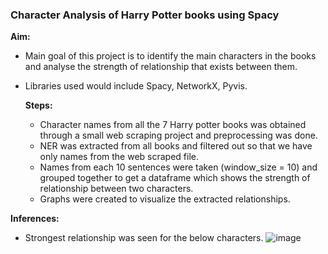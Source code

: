 ### Character Analysis of Harry Potter books using Spacy

**Aim:**
* Main goal of this project is to identify the main characters in the books and analyse the strength of relationship that exists between them.
* Libraries used would include Spacy, NetworkX, Pyvis.

  **Steps:**
  * Character names from all the 7 Harry potter books was obtained through a small web scraping project and preprocessing was done.
  * NER was extracted from all books and filtered out so that we have only names from the web scraped file.
  * Names from each 10 sentences were taken (window_size = 10) and grouped together to get a dataframe which shows the strength of relationship between two characters.
  * Graphs were created to visualize the extracted relationships.

**Inferences:**
* Strongest relationship was seen for the below characters.
![image](https://github.com/sruthi004/Character-Analysis-of-Harry-Potter-books-using-Spacy/assets/98512121/fd555d01-84f3-431c-8155-af4552927116)

